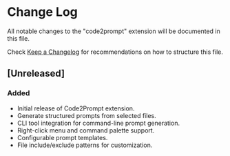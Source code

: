 # Change Log

All notable changes to the "code2prompt" extension will be documented in this file.

Check [Keep a Changelog](http://keepachangelog.com/) for recommendations on how to structure this file.

## [Unreleased]

### Added
- Initial release of Code2Prompt extension.
- Generate structured prompts from selected files.
- CLI tool integration for command-line prompt generation.
- Right-click menu and command palette support.
- Configurable prompt templates.
- File include/exclude patterns for customization.

